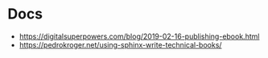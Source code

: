# Docs

- https://digitalsuperpowers.com/blog/2019-02-16-publishing-ebook.html
- https://pedrokroger.net/using-sphinx-write-technical-books/
